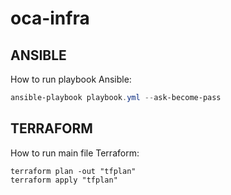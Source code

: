 # oca-infra

## ANSIBLE
How to run playbook Ansible:
```PowerShell
ansible-playbook playbook.yml --ask-become-pass 
```

## TERRAFORM
How to run main file Terraform:
```hcl
terraform plan -out "tfplan"
terraform apply "tfplan"
```

